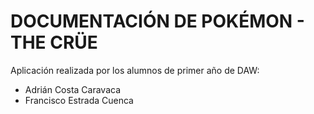 # DOCUMENTACIÓN DE POKÉMON - THE CRÜE

Aplicación realizada por los alumnos de primer año de DAW:

- Adrián Costa Caravaca
- Francisco Estrada Cuenca